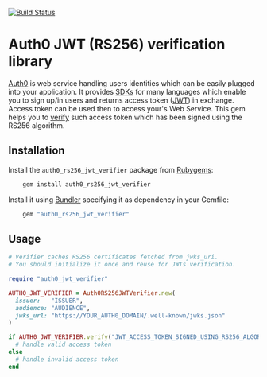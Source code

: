 [![Build Status](https://travis-ci.org/DroidsOnRoids/auth0_rs256_jwt_verifier.svg?branch=master)](https://travis-ci.org/DroidsOnRoids/auth0_rs256_jwt_verifier)

# Auth0 JWT (RS256) verification library 
[Auth0](https://auth0.com) is web service handling users identities which can be easily plugged
into your application. It provides [SDKs](https://auth0.com/docs) for many languages which enable you to sign up/in users
and returns access token ([JWT](https://jwt.io)) in exchange. Access token can be used then to access your's Web Service.
This gem helps you to [verify](https://auth0.com/docs/api-auth/tutorials/verify-access-token#verify-the-signature)
such access token which has been signed using the RS256 algorithm.

## Installation
Install the `auth0_rs256_jwt_verifier` package from [Rubygems](https://rubygems.org/gems/auth0_rs256_jwt_verifier):

```bash
    gem install auth0_rs256_jwt_verifier 
```

Install it using [Bundler](https://bundler.io/) specifying it as dependency in your Gemfile:

```ruby
    gem "auth0_rs256_jwt_verifier"
```

## Usage

```ruby
# Verifier caches RS256 certificates fetched from jwks_uri.
# You should initialize it once and reuse for JWTs verification.

require "auth0_jwt_verifier"

AUTH0_JWT_VERIFIER = Auth0RS256JWTVerifier.new(
  issuer:   "ISSUER",
  audience: "AUDIENCE",
  jwks_url: "https://YOUR_AUTH0_DOMAIN/.well-known/jwks.json"
)

if AUTH0_JWT_VERIFIER.verify("JWT_ACCESS_TOKEN_SIGNED_USING_RS256_ALGORITHM").valid?
  # handle valid access token
else
  # handle invalid access token
end
```
